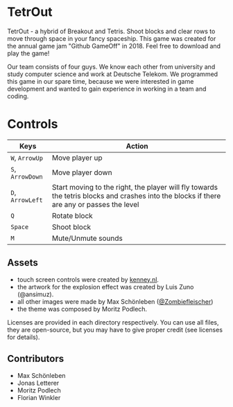 # TetrOut

TetrOut - a hybrid of Breakout and Tetris. Shoot blocks and clear rows to move through space in your fancy spaceship.
This game was created for the annual game jam "Github GameOff" in 2018. Feel free to download and play the game!

Our team consists of four guys. We know each other from university and study computer science and work at Deutsche Telekom. We programmed this game in our spare time, because we were interested in game development and wanted to gain experience in working in a team and coding.

# Controls

| Keys | Action |
|-----|--------|
| `W`, `ArrowUp` | Move player up |
| `S`, `ArrowDown` | Move player down |
| `D`, `ArrowLeft` | Start moving to the right, the player will fly towards the tetris blocks and crashes into the blocks if there are any or passes the level |
| `Q` | Rotate block |
| `Space` | Shoot block |
| `M` | Mute/Unmute sounds |


## Assets

- touch screen controls were created by [kenney.nl](https://kenney.nl/assets/onscreen-controls).
- the artwork for the explosion effect was created by Luis Zuno (@ansimuz).
- all other images were made by Max Schönleben ([@Zombiefleischer](https://github.com/Zombiefleischer))
- the theme was composed by Moritz Podlech.

Licenses are provided in each directory respectively. You can use all files, they are open-source, but you may have to give proper credit (see licenses for details).


## Contributors

- Max Schönleben
- Jonas Letterer
- Moritz Podlech
- Florian Winkler
